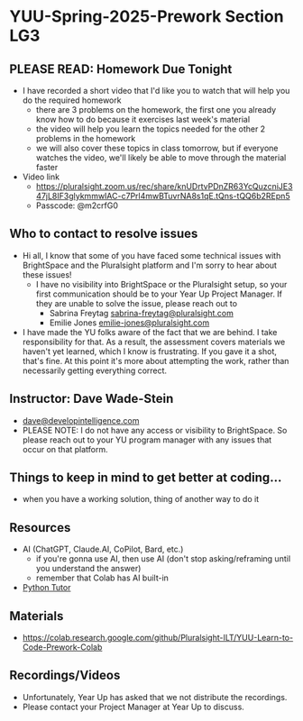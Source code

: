 # YUU-Spring-2025-Prework Section LG3

## PLEASE READ: Homework Due Tonight
* I have recorded a short video that I'd like you to watch that will help you do the required homework
  * there are 3 problems on the homework, the first one you already know how to do because it exercises last week's material
  * the video will help you learn the topics needed for the other 2 problems in the homework
  * we will also cover these topics in class tomorrow, but if everyone watches the video, we'll likely be able to move through the material faster
* Video link
  * https://pluralsight.zoom.us/rec/share/knUDrtvPDnZR63YcQuzcniJE347jL8IF3glykmmwIAC-c7Prl4mwBTuvrNA8s1qE.tQns-tQQ6b2REpn5 
  * Passcode: @m2crfG0

## Who to contact to resolve issues
* Hi all, I know that some of you have faced some technical issues with BrightSpace and the Pluralsight platform and I'm sorry to hear about these issues!
   * I have no visibility into BrightSpace or the Pluralsight setup, so your first communication should be to your Year Up Project Manager. If they are unable to solve the issue, please reach out to
      * Sabrina Freytag  sabrina-freytag@pluralsight.com
      * Emilie Jones     emilie-jones@pluralsight.com
* I have made the YU folks aware of the fact that we are behind. I take responsibility for that. As a result, the assessment covers materials we haven't yet learned, which I know is frustrating. If you gave it a shot, that's fine. At this point it's more about attempting the work, rather than necessarily getting everything correct. 

## Instructor: Dave Wade-Stein
* dave@developintelligence.com
* PLEASE NOTE: I do not have any access or visibility to BrightSpace. So please reach out to your YU program manager with any issues that occur on that platform.


## Things to keep in mind to get better at coding...
* when you have a working solution, thing of another way to do it

## Resources
* AI (ChatGPT, Claude.AI, CoPilot, Bard, etc.)
  * if you're gonna use AI, then use AI (don't stop asking/reframing until you understand the answer)
  * remember that Colab has AI built-in
* [Python Tutor](https://pythontutor.com/)

## Materials
* https://colab.research.google.com/github/Pluralsight-ILT/YUU-Learn-to-Code-Prework-Colab

## Recordings/Videos
* Unfortunately, Year Up has asked that we not distribute the recordings.
* Please contact your Project Manager at Year Up to discuss.

